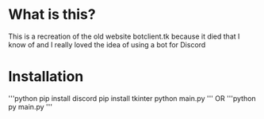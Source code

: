 # What is this?
This is a recreation of the old website botclient.tk because it died that I know of and I really loved the idea of using a bot for Discord

# Installation
'''python
pip install discord
pip install tkinter
python main.py
'''
OR
'''python
py main.py
'''
